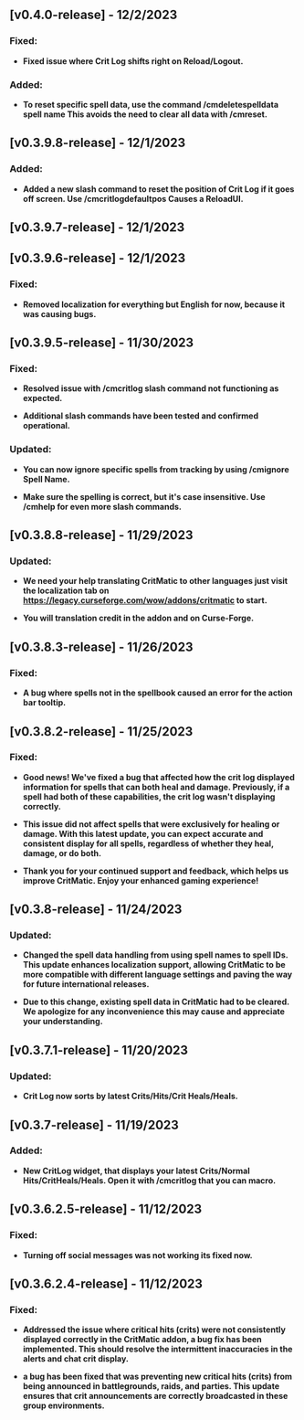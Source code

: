 ## [v0.4.0-release] - 12/2/2023

### Fixed:

- **Fixed issue where Crit Log shifts right on Reload/Logout.**


### Added:

- **To reset specific spell data, use the command /cmdeletespelldata spell name This avoids the need to clear all data with /cmreset.**



## [v0.3.9.8-release] - 12/1/2023

### Added:

- **Added a new slash command to reset the position of Crit Log if it goes off screen. Use /cmcritlogdefaultpos Causes a ReloadUI.**



## [v0.3.9.7-release] - 12/1/2023


## [v0.3.9.6-release] - 12/1/2023

### Fixed:

- **Removed localization for everything but English for now, because it was causing bugs.**



## [v0.3.9.5-release] - 11/30/2023

### Fixed:

- **Resolved issue with /cmcritlog slash command not functioning as expected.**

- **Additional slash commands have been tested and confirmed operational.**


### Updated:

- **You can now ignore specific spells from tracking by using /cmignore Spell Name.**

- **Make sure the spelling is correct, but it's case insensitive. Use /cmhelp for even more slash commands.**




## [v0.3.8.8-release] - 11/29/2023

### Updated:

- **We need your help translating CritMatic to other languages just visit the localization tab on https://legacy.curseforge.com/wow/addons/critmatic to start.**

- **You will translation credit in the addon and on Curse-Forge.**



## [v0.3.8.3-release] - 11/26/2023

### Fixed:

- **A bug where spells not in the spellbook caused an error for the action bar tooltip.**



## [v0.3.8.2-release] - 11/25/2023

### Fixed:

- **Good news! We've fixed a bug that affected how the crit log displayed information for spells that can both heal and damage. Previously, if a spell had both of these capabilities, the crit log wasn't displaying correctly.**

- **This issue did not affect spells that were exclusively for healing or damage. With this latest update, you can expect accurate and consistent display for all spells, regardless of whether they heal, damage, or do both.**

- **Thank you for your continued support and feedback, which helps us improve CritMatic. Enjoy your enhanced gaming experience!**



## [v0.3.8-release] - 11/24/2023

### Updated:

- **Changed the spell data handling from using spell names to spell IDs. This update enhances localization support, allowing CritMatic to be more compatible with different language settings and paving the way for future international releases.**

- **Due to this change, existing spell data in CritMatic had to be cleared. We apologize for any inconvenience this may cause and appreciate your understanding.**



## [v0.3.7.1-release] - 11/20/2023

### Updated:

- **Crit Log now sorts by latest Crits/Hits/Crit Heals/Heals.**



## [v0.3.7-release] - 11/19/2023

### Added:

- **New CritLog widget, that displays your latest Crits/Normal Hits/CritHeals/Heals. Open it with /cmcritlog that 
  you can macro.**



## [v0.3.6.2.5-release] - 11/12/2023

### Fixed:

- **Turning off social messages was not working its fixed now.**



## [v0.3.6.2.4-release] - 11/12/2023

### Fixed:

- **Addressed the issue where critical hits (crits) were not consistently displayed correctly in the CritMatic addon, a bug fix has been implemented. This should resolve the intermittent inaccuracies in the alerts and chat crit display.**

- **a bug has been fixed that was preventing new critical hits (crits) from being announced in battlegrounds, raids, and parties. This update ensures that crit announcements are correctly broadcasted in these group environments.**

